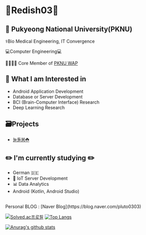 # 🐣Redish03🐣

## 🏫 Pukyeong National University(PKNU)
⚕️Bio Medical Engineering, IT Convergence 

💻Computer Engineering💻

👨‍👩‍👧‍👧 Core Member of [PKNU WAP](https://github.com/pknu-wap)

## 🔭 What I am Interested in 
   - Android Application Development
   - Database or Server Development
   - BCI (Brain-Computer Interface) Research
   - Deep Learning Research

## 🗃️Projects
- [늘돌봄☘️](https://github.com/pknu-wap/2022_2_WAP_IoT_TEAM1)

## ✏️ I'm currently studying ✏️
- German 🇩🇪
- 🤖 IoT Server Development
- 📊 Data Analytics 
- Android (Kotlin, Android Studio)

<br/>
Personal BLOG : [Naver Blog](https://blog.naver.com/pluto0303)
 

[![Solved.ac프로필](http://mazassumnida.wtf/api/v2/generate_badge?boj=pluto0303)](https://solved.ac/pluto0303)
[![Top Langs](https://github-readme-stats.vercel.app/api/top-langs/?username=Redish03&layout=compact)](https://github.com/pqr4579/github-readme-stats)
<br/>

[![Anurag's github stats](https://github-readme-stats.vercel.app/api?username=Redish03)](https://github.com/anuraghazra/github-readme-stats)
